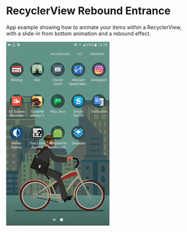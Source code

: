 # RecyclerView Rebound Entrance
App example showing how to animate your items within a RecyclerView, with a slide-in from bottom animation and a rebound effect.

![Screen](screen.gif)
